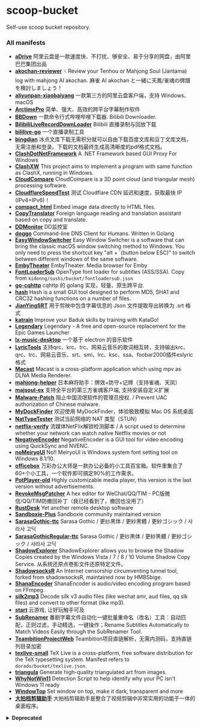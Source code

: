 # scoop-bucket
Self-use scoop bucket repository.

### All manifests

- [**aDrive**](https://www.aliyundrive.com/) 阿里云盘是一款速度快、不打扰、够安全、易于分享的网盘，由阿里巴巴集团出品
- [**akochan-reviewer**](https://github.com/Equim-chan/akochan-reviewer) 🀄️ Review your Tenhou or Mahjong Soul (Jantama) log with mahjong AI akochan. 麻雀 AI akochan と一緒に天鳳/雀魂の牌譜を検討しましょう！
- [**aliyunpan-xiaobaiyang**](https://github.com/liupan1890/aliyunpan) 一款第三方的阿里云盘客户端，支持 Windows、macOS
- [**ArctimePro**](https://arctime.org) 简单、强大、高效的跨平台字幕制作软件
- [**BBDown**](https://github.com/nilaoda/BBDown) 一款命令行式哔哩哔哩下载器. Bilibili Downloader.
- [**BilibiliLiveRecordDownLoader**](https://github.com/HMBSbige/BilibiliLiveRecordDownLoader) Bilibili 直播录制与回放下载
- [**bililive-go**](https://github.com/hr3lxphr6j/bililive-go) 一个直播录制工具
- [**bingdian**](http://www.bingdian001.com) 冰点文库下载无需积分就可以自由下载百度文库和豆丁文库文档，无需注册和登录。下载的文档最终生成高清晰度的pdf格式文档。
- [**ClashDotNetFramework**](https://github.com/ClashDotNetFramework/ClashDotNetFramework) A .NET Framework based GUI Proxy For Windows
- [**ClashXW**](https://github.com/ysc3839/ClashXW) This project aims to implement a program with same function as ClashX, running in Windows.
- [**CloudCompare**](https://github.com/ysc3839/ClashXW) CloudCompare is a 3D point cloud (and triangular mesh) processing software.
- [**CloudflareSpeedTest**](https://github.com/XIU2/CloudflareSpeedTest) 测试 Cloudflare CDN 延迟和速度，获取最快 IP (IPv4+IPv6)！
- [**compact_html**](https://github.com/EdenHell/compact_html) Embed image data directly to HTML files.
- [**CopyTranslator**](https://github.com/CopyTranslator/CopyTranslator) Foreign language reading and translation assistant based on copy and translate.
- [**DDMonitor**](https://github.com/zhimingshenjun/DD_Monitor) DD监控室
- [**doggo**](https://github.com/mr-karan/doggo) Command-line DNS Client for Humans. Written in Golang
- [**EasyWindowSwitcher**](https://neosmart.net/EasySwitch) Easy Window Switcher is a software that can bring the classic macOS window switching method to Windows. You only need to press the shortcut key "alt + `(button below ESC)" to switch between different windows of the same software.
- [**EmbyTheater**](https://emby.media/emby-theater.html) EmbyTheater. Media browser for Emby
- [**FontLoaderSub**](https://github.com/yzwduck/FontLoaderSub) OpenType font loader for subtitles (ASS/SSA). Copy from `kidonng/sushi/bucket/fontloadersub.json`
- [**go-cqhttp**](https://github.com/Mrs4s/go-cqhttp) cqhttp 的 golang 实现，轻量、原生跨平台.
- [**hash**](http://keir.net/hash.html) Hash is a small GUI tool designed to perform MD5, SHA1 and CRC32 hashing functions on a number of files.
- [**JianYingSRT**](https://guihet.com/jianying.html) 用于剪映中包含字幕信息的 Json 文件提取导出转换为 .srt 格式
- [**katrain**](https://github.com/sanderland/katrain) Improve your Baduk skills by training with KataGo!
- [**Legendary**](https://github.com/derrod/legendary) Legendary - A free and open-source replacement for the Epic Games Launcher
- [**lx-music-desktop**](https://github.com/lyswhut/lx-music-desktop) 一个基于 electron 的音乐软件
- [**LyricTools**](https://gitee.com/ying32/MakeLyric/) 支持qrc、krc、trc、网易云音乐的歌词相互转，支持输出krc、qrc、trc、网易云音乐、srt、smi、lrc、ksc、ssa、foobar2000插件eslyric格式
- [**Macast**](https://github.com/xfangfang/Macast) Macast is a cross-platform application which using mpv as DLNA Media Renderer.
- [**mahjong-helper**](https://github.com/EndlessCheng/mahjong-helper) 日本麻将助手：牌效+防守+记牌（支持雀魂、天凤）
- [**majsoul-ex**](https://github.com/moxcomic/majsoul-ex) 支持全平台的第三方雀魂客户端, 支持安装自定义扩展
- [**Malware-Patch**](https://github.com/the1812/Malware-Patch) 阻止中国流氓软件的管理员授权. / Prevent UAC authorization of Chinese malware.
- [**MyDockFinder**](https://www.mydockfinder.com) 欢迎使用 MyDockFinder，体验极致模拟 Mac OS 系统桌面
- [**NatTypeTester**](https://github.com/HMBSbige/NatTypeTester) 测试当前网络的 NAT 类型（STUN）
- [**netflix-verify**](https://github.com/sjlleo/netflix-verify) 流媒体NetFlix解锁检测脚本 / A script used to determine whether your network can watch native Netflix movies or not
- [**NegativeEncoder**](https://github.com/zyzsdy/NegativeEncoder) NegativeEncoder is a GUI tool for video encoding using QuickSync and NVENC.
- [**noMeiryoUI**](https://github.com/Tatsu-syo/noMeiryoUI) No!! MeiryoUI is Windows system font setting tool on Windows 8.1/10.
- [**officebox**](http://www.wofficebox.com) 万彩办公大师是一款办公必备的小工具百宝箱。软件里集合了60+个小工具，一个软件即可搞定90%的工作需求。
- [**PotPlayer-old**](https://potplayer.daum.net) Highly customizable media player, this version is the last version without advertisements.
- [**RevokeMsgPatcher**](https://github.com/huiyadanli/RevokeMsgPatcher) A hex editor for WeChat/QQ/TIM - PC版微信/QQ/TIM防撤回补丁（我已经看到了，撤回也没用了）
- [**RustDesk**](https://rustdesk.com/) Yet another remote desktop software
- [**Sandboxie-Plus**](https://github.com/sandboxie-plus/Sandboxie) Sandboxie community maintained version
- [**SarasaGothic-ttc**](https://github.com/be5invis/Sarasa-Gothic) Sarasa Gothic / 更纱黑体 / 更紗黑體 / 更紗ゴシック / 사라사 고딕
- [**SarasaGothicRegular-ttc**](https://github.com/be5invis/Sarasa-Gothic) Sarasa Gothic / 更纱黑体 / 更紗黑體 / 更紗ゴシック / 사라사 고딕
- [**ShadowExplorer**](https://www.shadowexplorer.com/) ShadowExplorer allows you to browse the Shadow Copies created by the Windows Vista / 7 / 8 / 10 Volume Shadow Copy Service. 从系统还原点卷影文件还原特定文件。
- [**ShadowsocksR**](https://github.com/HMBSbige/ShadowsocksR-Windows) An Internet censorship circumventing tunnel tool, forked from shadowsocksR, maintained now by HMBSbige.   
- [**ShanaEncoder**](https://shana.pe.kr) ShanaEncoder is audio/video encoding program based on FFmpeg.
- [**silk2mp3**](https://kn007.net/topics/batch-convert-silk-v3-audio-files-to-mp3-in-windows/) Decode silk v3 audio files (like wechat amr, aud files, qq slk files) and convert to other format (like mp3).
- [**start**](https://start.qq.com/) 云游戏, 让好玩触手可及
- [**SubRenamer**](https://github.com/qwqcode/SubRenamer) 番剧字幕文件自动化一键批量重命名（改名）工具：自动匹配，正则过滤，手动精选，一键操作；Rename Subtitles Automatically to Match Videos Easily through the SubRenamer Tool.
- [**TeambitionProjectWeb**](https://www.52pojie.cn/thread-1348072-1-1.html) Teambition项目直链解析，无需内测码，支持直链列目录加密
- [**texlive-small**](https://tug.org/texlive/) TeX Live is a cross-platform, free software distribution for the TeX typesetting system. Manifest refers to `dorado/bucket/texlive.json`.
- [**triangula**](https://github.com/RH12503/triangula) Generate high-quality triangulated art from images.
- [**WhyNotWin11**](https://github.com/rcmaehl/WhyNotWin11) Detection Script to help identify why your PC isn't Windows 11 ready
- [**WindowTop**](https://github.com/BiGilSoft/WindowTop) Set window on top, make it dark, transparent and more
- [**大拍档剪辑助手**](http://spdpd.net) 大拍档剪辑助手是整合了视频剪辑中非常实用的功能于一体的桌面程序。

<details>
<summary><strong>Deprecated</strong></summary>

These manifests have been removed from this bucket because there are better/maintained alternatives in other buckets, or no longer installable via Scoop.

- [**BililiveStreamFileFixer**](https://github.com/Genteure/BililiveStreamFileFixer) have been integrated in `chawyehsu/dorado/bililiverecorder.json` since version 1.3.1
- [**iFlyVoice**](https://srf.xunfei.cn/) There are some problems when checking or getting the latest version, temporarily removing.
- [**KDEConnect**](https://kdeconnect.kde.org/): available in `chawyehsu/dorado` bucket as `kdeconnect`

</details>
